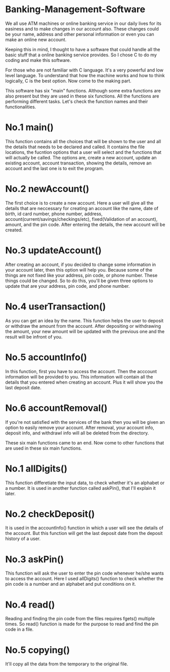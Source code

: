 # Banking-Management-Software

We all use ATM machines or online banking service in our daily lives for its easiness and to make changes in our account also. These changes could be your name, address and other personal information or even you can make an online new account.

Keeping this in mind, I thought to have a software that could handle all the basic stuff that a online banking service provides. So I chose C to do my coding and make this software.

For those who are not familiar with C language. It's a very powerful and low level language. To understand that how the machine works and how to think logically, C is the best option. Now come to the making part.

This software has six "main" functions. Although some extra functions are also present but they are used in these six functions. All the functions are performing different tasks. Let's check the function names and their functionalities.

# No.1 main()                                                                         

This function contains all the choices that will be shown to the user and all the details that needs to be declared and called. It contains the file locations, the fucntion options that a user will select and the functions that will actually be called. The options are, create a new account, update an existing account, account transaction, showing the details, remove an account and the last one is to exit the program.

# No.2 newAccount()

The first choice is to create a new account. Here a user will give all the details that are neccessary for creating an account like the name, date of birth, id card number, phone number, address, account(current/savings/checkings/etc), fixed(Validation of an account), amount, and the pin code. After entering the details, the new account will be created.

# No.3 updateAccount()

After creating an account, if you decided to change some information in your account later, then this option will help you. Because some of the things are not fixed like your address, pin code, or phone number. These things could be changed. So to do this, you'll be given three options to update that are your address, pin code, and phone number.

# No.4 userTransaction()

As you can get an idea by the name. This function helps the user to deposit or withdraw the amount from the account. After depositing or withdrawing the amount, your new amount will be updated with the previous one and the result will be infront of you.

# No.5 accountInfo()

In this function, first you have to access the account. Then the acccount information will be provided to you. This information will contain all the details that you entered when creating an account. Plus it will show you the last deposit date.

# No.6 accountRemoval()

If you're not satisfied with the services of the bank then you will be given an option to easily remove your account. After removal, your account info, deposit info, and withdrawl info will all be deleted from the directory.

These six main functions came to an end. Now come to other functions that are used in these six main functions.

# No.1 allDigits()

This function differetiate the input data, to check whether it's an alphabet or a number. It is used in another function called askPin(), that I'll explain it later.

# No.2 checkDeposit()

It is used in the accountInfo() function in which a user will see the details of the account. But this function will get the last deposit date from the deposit history of a user.

# No.3 askPin()

This function will ask the user to enter the pin code whenever he/she wants to access the account. Here I used allDigits() function to check whether the pin code is a  number and an alphabet and put conditions on it.

# No.4 read()

Reading and finding the pin code from the files requires fgets() multiple times. So read() function is made for the purpose to read and find the pin code in a file.

# No.5 copying()

It'll copy all the data from the temporary to the original file.
